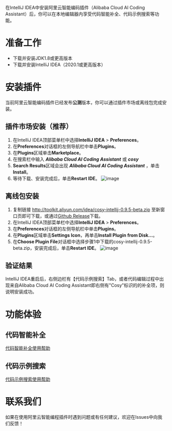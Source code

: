 在IntelliJ IDEA中安装阿里云智能编码插件（Alibaba Cloud AI Coding Assistant）后，你可以在本地编辑器内享受代码智能补全、代码示例搜索等功能。

# 准备工作

- 下载并安装JDK1.8或更高版本
- 下载并安装IntelliJ IDEA（2020.1或更高版本）

# 安装插件

当前阿里云智能编码插件已经发布**公测**版本，你可以通过插件市场或离线包完成安装。
## 插件市场安装（推荐）
1. 在IntelliJ IDEA顶部菜单栏中选择**IntelliJ IDEA** > **Preferences**。
2. 在**Preferences**对话框的左侧导航栏中单击**Plugins**。
3. 在**Plugins**区域单击**Marketplace**。
4. 在搜索栏中输入 ***Alibaba Cloud AI Coding Assistant*** 或 ***cosy***
5. **Search Results**区域会出现 ***Alibaba Cloud AI Coding Assistant*** ，单击**Install**。
6. 等待下载、安装完成后，单击**Restart IDE**。
![image](https://github.com/alibaba-cloud-toolkit/cosy/blob/main/plugin_marketplace.jpg)

## 离线包安装
1. 复制链接 http://toolkit.aliyun.com/idea/cosy-intellij-0.9.5-beta.zip 至新窗口页即可下载，或通过[Github Release](https://github.com/alibaba-cloud-toolkit/cosy/releases/tag/0.9.5-beta)下载。
2. 在IntelliJ IDEA顶部菜单栏中选择**IntelliJ IDEA** > **Preferences**。
3. 在**Preferences**对话框的左侧导航栏中单击**Plugins**。
4. 在**Plugins**区域单击**Settings Icon**，再单击**Install Plugin from Disk...**。
5. 在**Choose Plugin File**对话框中选择步骤1中下载的cosy-intellij-0.9.5-beta.zip，安装完成后，单击**Restart IDE**。
![image](https://github.com/alibaba-cloud-toolkit/cosy/blob/main/local_install.png)

## 验证结果

IntelliJ IDEA重启后，右侧边栏有【代码示例搜索】Tab，或者代码编辑过程中出现来自Alibaba Cloud AI Coding Assistant即右侧有"Cosy"标识的的补全项，则说明安装成功。

# 功能体验

## 代码智能补全

[代码智能补全使用帮助](https://github.com/alibaba-cloud-toolkit/cosy/wiki/%E3%80%90%E4%BB%A3%E7%A0%81%E6%99%BA%E8%83%BD%E8%A1%A5%E5%85%A8%E3%80%91%E5%B8%AE%E5%8A%A9%E6%96%87%E6%A1%A3)

## 代码示例搜索

[代码示例搜索使用帮助](https://github.com/alibaba-cloud-toolkit/cosy/wiki/%E3%80%90%E4%BB%A3%E7%A0%81%E7%A4%BA%E4%BE%8B%E6%90%9C%E7%B4%A2%E3%80%91%E5%B8%AE%E5%8A%A9%E6%96%87%E6%A1%A3)

# 联系我们

如果在使用阿里云智能编程插件时遇到问题或有任何建议，欢迎在Issues中向我们反馈！